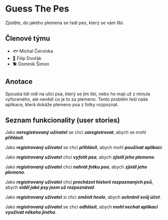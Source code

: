 # Guess The Pes

Zjistěte, do jakého plemena se řadí pes, který se vám líbí.

## Členové týmu
* :fish: Michal Červinka 
* :monkey: Filip Dvořák 
* :dog2: Dominik Šimon 

## Anotace

Spousta lidí vidí na ulici psa, který se jim líbí, nebo ho mají už z minula vyfoceného, ale nevědí co je to za plemeno. Tento problém řeší naše aplikace, která dokáže plemeno psa z fotky rozpoznat.


## Seznam funkcionality (user stories)

Jako **_neregistrovaný uživatel_** se chci **_zaregistrovat_**, abych se mohl **_přihlásit_**.

Jako **_registrovaný uživatel_** se chci **_přihlásit_**, abych mohl **_používat aplikaci_**.

Jako **_registrovaný uživatel_** chci **_vyfotit psa_**, abych **_zjistil jeho plemeno_**.

Jako **_registrovaný uživatel_** chci **_nahrát fotku psa_**, abych **_zjistil jeho plemeno_**.

Jako **_registrovaný uživatel_** chci **_procházet historii rozpoznaných psů_**, abych **_viděl jaké psy jsem už rozpoznával_**.

Jako **_registrovaný uživatel_** si chci **_změnit heslo_**, abych **_ochránil svůj účet_**.

Jako **_registrovaný uživatel_** se chci **_odhlásit_**, abych **_mohl nechat aplikaci využívat někoho jiného_**.
